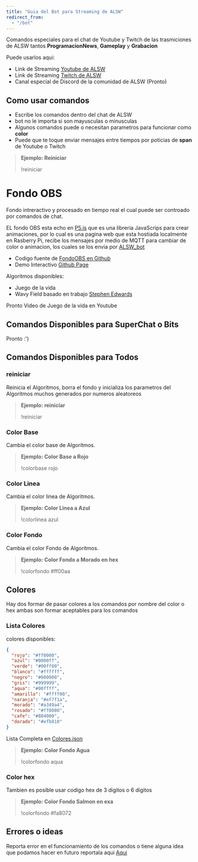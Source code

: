 ```yaml
---
title: "Guia del Bot para Streaming de ALSW"
redirect_from:
  - "/bot"
---
```


Comandos especiales para el chat de Youtube y Twitch de las trasmiciones de ALSW tantos **ProgramacionNews**, **Gameplay** y **Grabacion**

Puede usarlos aqui:

- Link de Streaming [Youtube de ALSW](https://www.youtube.com/alswnet/live)
- Link de Streaming [Twitch de ALSW](https://www.twitch.tv/alswnet)
- Canal especial de Discord de la comunidad de ALSW (Pronto)

## Como usar comandos

- Escribe los comandos dentro del chat de ALSW
- bot no le importa si son mayusculas o minusculas
- Algunos comandos puede o necesitan parametros para funcionar como **color**
- Puede que te toque enviar mensajes entre tiempos por poticias de **span** de Youtube o Twitch

> **Ejemplo: Reiniciar**
>
> !reiniciar

# Fondo OBS

Fondo intreractivo y procesado en tiempo real el cual puede ser controado por comandos de chat.

EL fondo OBS esta echo en [P5.js](https://p5js.org) que es una libreria JavaScrips para crear animaciones, por lo cual es una pagina web que esta hostiada localmente en Rasberry Pi, recibe los mensajes por medio de MQTT para cambiar de color o animacion, los cuales se los envia por [ALSW_bot](https://github.com/alswnet/ALSW_Bot)

- Codigo fuente de [FondoOBS en Github](https://github.com/alswnet/FondoOBS)
- Demo Interactivo [Github Page](https://alswnet.github.io/FondoOBS/)

Algoritmos disponibles:

- Juego de la vida
- Wavy Field basado en trabajo [Stephen Edwards](https://editor.p5js.org/sventi555/sketches/NT68eSZPq)

Pronto Video de Juego de la vida en Youtube

## Comandos Disponibles para SuperChat o Bits

Pronto :')

## Comandos Disponibles para Todos

### reiniciar

Reinicia el Algoritmos, borra el fondo y inicializa los parametros del Algoritmos muchos generados por numeros aleatoreos

> **Ejemplo: reiniciar**
>
> !reiniciar

### Color Base

Cambia el color base de Algoritmos.

> **Ejemplo: Color Base a Rojo**
>
> !colorbase rojo

### Color Linea

Cambia el color linea de Algoritmos.

> **Ejemplo: Color Linea a Azul**
>
> !colorlinea azul

### Color Fondo

Cambia el color Fondo de Algoritmos.

> **Ejemplo: Color Fondo a Morado en hex**
>
> !colorfondo #ff00aa

## Colores

Hay dos formar de pasar colores a los comandos por nombre del color o hex ambas son formar aceptables para los comandos

### Lista Colores

colores disponibles:

```json
{
  "rojo": "#ff0000",
  "azul": "#0000ff",
  "verde": "#00ff00",
  "blanco": "#ffffff",
  "negro": "#000000",
  "gris": "#999999",
  "aqua": "#00ffff",
  "amarillo": "#ffff00",
  "naranja": "#ef7f1a",
  "morado": "#a349a4",
  "rosado": "#ff0080",
  "cafe": "#804000",
  "dorado": "#efb810"
}
```

Lista Completa en [Colores.json](https://github.com/alswnet/FondoOBS/blob/master/Colores.json)

> **Ejemplo: Color Fondo Agua**
>
> !colorfondo aqua

### Color hex

Tambien es posible usar codigo hex de 3 digitos o 6 digitos

> **Ejemplo: Color Fondo Salmon en exa**
>
> !colorfondo #fa8072

## Errores o ideas

Reporta error en el funcionamiento de los comandos o tiene alguna idea que podamos hacer en futuro reportala aqui [Aqui](https://github.com/alswnet/NocheProgramacion/issues/new)
